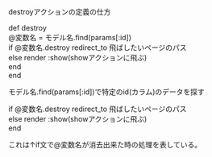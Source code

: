 destroyアクションの定義の仕方

def destroy<br>
  @変数名 = モデル名.find(params[:id])<br>
  if @変数名.destroy
    redirect_to 飛ばしたいページのパス<br>
  else
    render :show(showアクションに飛ぶ)<br>
  end<br>
end<br>

モデル名.find(params[:id])で特定のid(カラム)のデータを探す<br>

if @変数名.destroy
    redirect_to 飛ばしたいページのパス<br>
else
    render :show(showアクションに飛ぶ)<br>
end<br>

これは↑if文で@変数名が消去出来た時の処理を表している。<br>